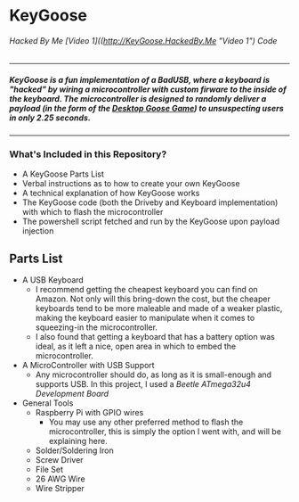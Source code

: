 # KeyGoose
###### Hacked By Me [Video 1]((http://KeyGoose.HackedBy.Me "Video 1") Code
------------
##### KeyGoose is a fun implementation of a BadUSB, where a keyboard is "hacked" by wiring a microcontroller with custom firware to the inside of the keyboard. The microcontroller is designed to randomly deliver a payload (in the form of the [Desktop Goose Game](https://samperson.itch.io/desktop-goose "Desktop Goose Game")) to unsuspecting users in only 2.25 seconds.
------------
### What's Included in this Repository?
- A KeyGoose Parts List
- Verbal instructions as to how to create your own KeyGoose
- A technical explanation of how KeyGoose works
- The KeyGoose code (both the Driveby and Keyboard implementation) with which to flash the microcontroller
- The powershell script fetched and run by the KeyGoose upon payload injection

## Parts List
- A USB Keyboard
	- I recommend getting the cheapest keyboard you can find on Amazon. Not only will this bring-down the cost, but the cheaper keyboards tend to be more maleable and made of a weaker plastic, making the keyboard easier to manipulate when it comes to squeezing-in the microcontroller.
	- I also found that getting a keyboard that has a battery option was ideal, as it left a nice, open area in which to embed the microcontroller.
- A MicroController with USB Support
	- Any microcontroller should do, as long as it is small-enough and supports USB. In this project, I used a *Beetle ATmega32u4 Development Board*
- General Tools
	- Raspberry Pi with GPIO wires
		- You may use any other preferred method to flash the microcontroller, this is simply the option I went with, and will be explaining here.
	- Solder/Soldering Iron
	- Screw Driver
	- File Set
	- 26 AWG Wire
	- Wire Stripper
